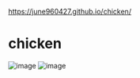https://june960427.github.io/chicken/

# chicken
![image](https://github.com/user-attachments/assets/a902acd0-6eea-4ede-a165-d14af7b05a94)
![image](https://github.com/user-attachments/assets/55ce75dc-65b3-4f82-8138-349fbb0c1b26)

